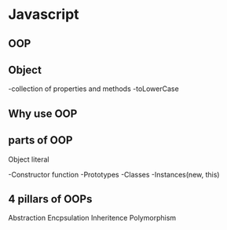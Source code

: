 # Javascript 
## OOP

## Object
-collection of properties and methods 
-toLowerCase

## Why use OOP

## parts of OOP
Object literal

-Constructor function
-Prototypes
-Classes
-Instances(new, this)


## 4 pillars of OOPs
Abstraction 
Encpsulation
Inheritence
Polymorphism

